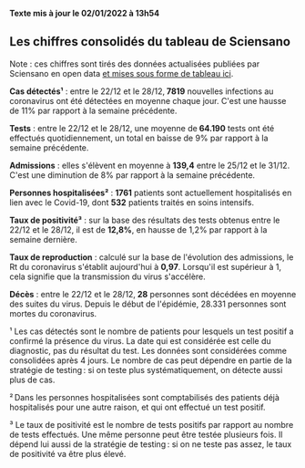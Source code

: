 <strong>Texte mis à jour le 02/01/2022 à 13h54</strong><h2>Les chiffres consolidés du tableau de Sciensano</h2><p>Note : ces chiffres sont tirés des données actualisées publiées par Sciensano en open data <a href='https://datastudio.google.com/embed/u/0/reporting/c14a5cfc-cab7-4812-848c-0369173148ab/page/ZwmOB_blank'>et mises sous forme de tableau ici</a>.<p><strong>Cas détectés¹</strong> : entre le 22/12 et le 28/12,<strong> 7819</strong> nouvelles infections au coronavirus ont été détectées en moyenne chaque jour. C'est une hausse de 11% par rapport à la semaine précédente.<p><strong>Tests</strong> : entre le 22/12 et le 28/12, une moyenne de<strong> 64.190</strong> tests ont été effectués quotidiennement, un total en baisse de 9% par rapport à la semaine précédente.<p><strong>Admissions</strong> : elles s'élèvent en moyenne à <strong> 139,4</strong> entre le 25/12 et le 31/12. C'est une diminution de 8% par rapport à la semaine précédente.<p><strong>Personnes hospitalisées²</strong> : <strong>1761</strong> patients sont actuellement hospitalisés en lien avec le Covid-19, dont <strong>532</strong> patients traités en soins intensifs.<p><strong>Taux de positivité³</strong> : sur la base des résultats des tests obtenus entre le 22/12 et le 28/12, il est de <strong>12,8%</strong>, en hausse de 1,2% par rapport à la semaine dernière.<p><strong>Taux de reproduction</strong> : calculé sur la base de l'évolution des admissions, le Rt du coronavirus s'établit aujourd'hui à <strong>0,97</strong>. Lorsqu'il est supérieur à 1, cela signifie que la transmission du virus s'accélère.<p><strong>Décès</strong> : entre le 22/12 et le 28/12,<strong> 28</strong> personnes sont décédées en moyenne des suites du virus. Depuis le début de l'épidémie, 28.331 personnes sont mortes du coronavirus.<p>¹ Les cas détectés sont le nombre de patients pour lesquels un test positif a confirmé la présence du virus. La date qui est considérée est celle du diagnostic, pas du résultat du test. Les données sont considérées comme consolidées après 4 jours. Le nombre de cas peut dépendre en partie de la stratégie de testing : si on teste plus systématiquement, on détecte aussi plus de cas.<p>² Dans les personnes hospitalisées sont comptabilisés des patients déjà hospitalisés pour une autre raison, et qui ont effectué un test positif.<p>³ Le taux de positivité est le nombre de tests positifs par rapport au nombre de tests effectués. Une même personne peut être testée plusieurs fois. Il dépend lui aussi de la stratégie de testing : si on ne teste pas assez, le taux de positivité va être plus élevé.